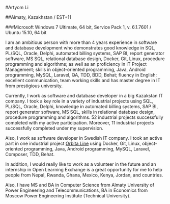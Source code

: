 #Artyom Li

##Almaty, Kazakhstan / EST+11

###Microsoft Windows 7 Ultimate, 64 bit, Service Pack 1, v. 6.1.7601 / Ubuntu 15.10, 64 bit

I am an ambitious person with more than 4 years experience in software and database development who demonstrates good knowledge in SQL, PL/SQL, Oracle, Delphi, automated billing systems, SAP BI, report generator software, MS SQL, relational database design, Docker, Git, Linux, procedure programming and algorithms; as well as an proficiency in IT Project Management; skills in object-oriented programming, Java, Android programming, MySQL, Laravel, QA, TDD, BDD, Behat; fluency in English; excellent communication, team working skills and has master degree in IT from prestigious university.
 
Currently, I work as software and database developer in a big Kazakstan IT company. I took a key role in a variety of industrial projects using SQL, PL/SQL, Oracle, Delphi, knowledge in automated billing systems, SAP BI, report generator software, MS SQL, skills in relational database design, procedure programming and algorithms. 52 industrial projects successfully completed with my active participation. Moreover, 11 industrial projects successfully completed under my supervision.
 
Also, I work as software developer in Swedish IT company. I took an active part in one industrial project <a href="http://www.orbitaline.com/en/index.html">Orbita Line</a> using Docker, Git, Linux, object-oriented programming, Java, Android programming, MySQL, Laravel, Composer, TDD, Behat.
 
In addition, I would really like to work as a volunteer in the future and an internship in Open Learning Exchange is a great opportunity for me to help people from Nepal, Rwanda, Ghana, Mexico, Kenya, Jordan, and countries.

Also, I have MS and BA in Computer Science from Almaty University of Power Engineering and Telecommunications, BA in Economics from Moscow Power Engineering Institute (Technical University).



